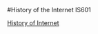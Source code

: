 #History of the Internet IS601

[History of Internet](http://history2021.eastus.azurecontainer.io:80) 
